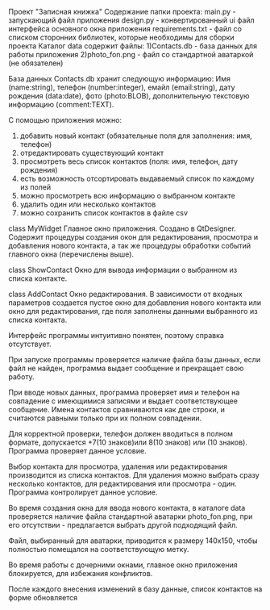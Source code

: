 Проект "Записная книжка"
Содержание папки проекта:
main.py - запускающий файл приложения
design.py - конвертированный ui файл интерфейса основного окна приложения
requirements.txt - файл со списком сторонних библиотек, которые необходимы для сборки проекта
Каталог data содержит файлы:
1)Contacts.db - база данных для работы приложения
2)photo_fon.png - файл со стандартной аватаркой (не обязателен)

База данных Contacts.db хранит следующую информацию:
Имя (name:string), телефон (number:integer), емайл (email:string), дату рождения (data:date), фото (photo:BLOB), дополнительную текстовую информацию (comment:TEXT).

С помощью приложения можно:
1) добавить новый контакт (обязательные поля для заполнения: имя, телефон)
2) отредактировать существующий контакт
3) просмотреть весь список контактов (поля: имя, телефон, дату рождения)
4) есть возможность отсортировать выдаваемый список по каждому из полей
5) можно просмотреть всю информацию о выбранном контакте
6) удалить один или несколько контактов
7) можно сохранить список контактов в файле csv

class MyWidget
Главное окно приложения. Создано в QtDesigner. Содержит процедуры создания окон для редактирования, просмотра и добавления нового контакта, а так же процедуры обработки событий главного окна (перечислены выше).

class ShowContact
Окно для вывода информации о выбранном из списка контакте.

class AddContact
Окно редактирования. В зависимости от входных параметров создается пустое окно для добавления нового контакта или окно для редактирования, где поля заполнены данными выбранного из списка контакта.

Интерфейс программы интуитивно понятен, поэтому справка отсутствует.

При запуске программы проверяется наличие файла базы данных, если файл не найден, программа выдает сообщение и прекращает свою работу.
 
При вводе новых данных, программа проверяет имя и телефон на совпадение с имеющимися записями и выдает соответствующее сообщение. Имена контактов сравниваются как две строки, и считаются равными только при их полном совпадении.

Для корректной проверки, телефон должен вводиться в полном формате, допускается +7(10 знаков)или 8(10 знаков) или (10 знаков). Программа проверяет данное условие.

Выбор контакта для просмотра, удаления или редактирования производится из списка контактов. Для удаления можно выбрать сразу несколько контактов, для редактирования или просмотра - один. Программа контролирует данное условие. 

Во время создания окна для ввода нового контакта, в  каталоге data проверяется наличие файла стандартной аватарки photo_fon.png, при его отсутствии - предлагается выбрать другой подходящий файл.

Файл, выбиранный для аватарки, приводится к размеру 140х150, чтобы полностью помещался на соответствующую метку.
 
Во время работы с дочерними окнами, главное окно приложения блокируется, для избежания конфликтов.

После каждого внесения изменений в базу данные, список контактов на форме обновляется